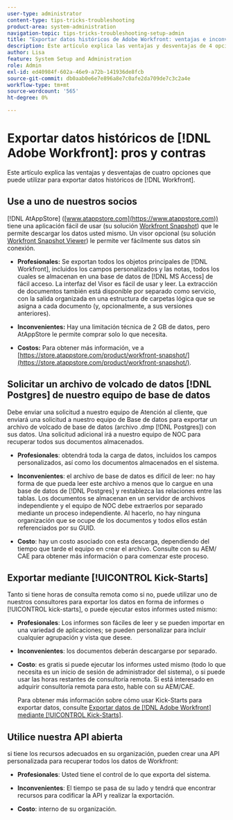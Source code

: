 ```yaml
---
user-type: administrator
content-type: tips-tricks-troubleshooting
product-area: system-administration
navigation-topic: tips-tricks-troubleshooting-setup-admin
title: "Exportar datos históricos de Adobe Workfront: ventajas e inconvenientes"
description: Este artículo explica las ventajas y desventajas de 4 opciones que puede utilizar para exportar datos históricos de Workfront.
author: Lisa
feature: System Setup and Administration
role: Admin
exl-id: ed40984f-602a-46e9-a72b-141936de8fcb
source-git-commit: db0aab0e6e7e896a8e7c0afe2da709de7c3c2a4e
workflow-type: tm+mt
source-wordcount: '565'
ht-degree: 0%

---
```


# Exportar datos históricos de [!DNL Adobe Workfront]: pros y contras

Este artículo explica las ventajas y desventajas de cuatro opciones que puede utilizar para exportar datos históricos de [!DNL Workfront].

## Use a uno de nuestros socios

[!DNL AtAppStore] ([www.atappstore.com](https://www.atappstore.com)) tiene una aplicación fácil de usar (su solución [Workfront Snapshot](https://store.atappstore.com/product/workfront-snapshot/)) que le permite descargar los datos usted mismo. Un visor opcional (su solución [Workfront Snapshot Viewer](https://store.atappstore.com/product/workfront-snapshot-viewer/)) le permite ver fácilmente sus datos sin conexión.

* **Profesionales:** Se exportan todos los objetos principales de [!DNL Workfront], incluidos los campos personalizados y las notas, todos los cuales se almacenan en una base de datos de [!DNL MS Access] de fácil acceso. La interfaz del Visor es fácil de usar y leer. La extracción de documentos también está disponible por separado como servicio, con la salida organizada en una estructura de carpetas lógica que se asigna a cada documento (y, opcionalmente, a sus versiones anteriores).

* **Inconvenientes:** Hay una limitación técnica de 2 GB de datos, pero AtAppStore le permite comprar solo lo que necesita.

* **Costos:** Para obtener más información, ve a [https://store.atappstore.com/product/workfront-snapshot/](https://store.atappstore.com/product/workfront-snapshot/).

## Solicitar un archivo de volcado de datos [!DNL Postgres] de nuestro equipo de base de datos

Debe enviar una solicitud a nuestro equipo de Atención al cliente, que enviará una solicitud a nuestro equipo de Base de datos para exportar un archivo de volcado de base de datos (archivo .dmp [!DNL Postgres]) con sus datos. Una solicitud adicional irá a nuestro equipo de NOC para recuperar todos sus documentos almacenados.

* **Profesionales**: obtendrá toda la carga de datos, incluidos los campos personalizados, así como los documentos almacenados en el sistema.

* **Inconvenientes**: el archivo de base de datos es difícil de leer: no hay forma de que pueda leer este archivo a menos que lo cargue en una base de datos de [!DNL Postgres] y restablezca las relaciones entre las tablas. Los documentos se almacenan en un servidor de archivos independiente y el equipo de NOC debe extraerlos por separado mediante un proceso independiente. Al hacerlo, no hay ninguna organización que se ocupe de los documentos y todos ellos están referenciados por su GUID.

* **Costo**: hay un costo asociado con esta descarga, dependiendo del tiempo que tarde el equipo en crear el archivo. Consulte con su AEM/ CAE para obtener más información o para comenzar este proceso.

## Exportar mediante [!UICONTROL Kick-Starts]

Tanto si tiene horas de consulta remota como si no, puede utilizar uno de nuestros consultores para exportar los datos en forma de informes o [!UICONTROL kick-starts], o puede ejecutar estos informes usted mismo:

* **Profesionales**: Los informes son fáciles de leer y se pueden importar en una variedad de aplicaciones; se pueden personalizar para incluir cualquier agrupación y vista que desee.

* **Inconvenientes**: los documentos deberán descargarse por separado.

* **Costo**: es gratis si puede ejecutar los informes usted mismo (todo lo que necesita es un inicio de sesión de administrador del sistema), o si puede usar las horas restantes de consultoría remota. Si está interesado en adquirir consultoría remota para esto, hable con su AEM/CAE.

  Para obtener más información sobre cómo usar Kick-Starts para exportar datos, consulte [Exportar datos de [!DNL Adobe Workfront] mediante [!UICONTROL Kick-Starts]](../../administration-and-setup/manage-workfront/using-kick-starts/export-data-from-wf-via-kick-starts.md).

## Utilice nuestra API abierta

si tiene los recursos adecuados en su organización, pueden crear una API personalizada para recuperar todos los datos de Workfront:

* **Profesionales**: Usted tiene el control de lo que exporta del sistema.

* **Inconvenientes**: El tiempo se pasa de su lado y tendrá que encontrar recursos para codificar la API y realizar la exportación.

* **Costo**: interno de su organización.
